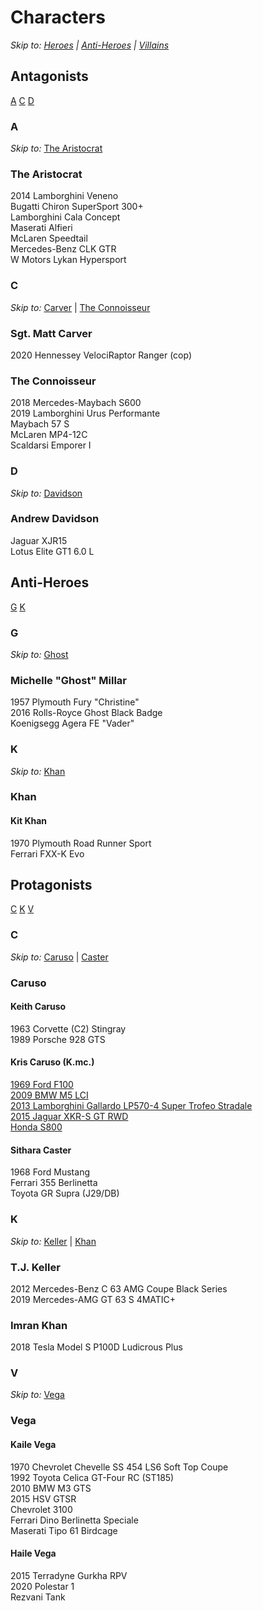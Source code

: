 # Characters
*Skip to: [Heroes](https://github.com/the-wt-ahmadi/Limitless/blob/master/CHARACTERS.md#protagonists) | [Anti-Heroes](https://github.com/the-wt-ahmadi/Limitless/blob/master/CHARACTERS.md#anti-heroes) | [Villains](https://github.com/the-wt-ahmadi/Limitless/blob/master/CHARACTERS.md#antagonists)*
  ## Antagonists
  [A](https://github.com/the-wt-ahmadi/Limitless/blob/master/CHARACTERS.md#a)
  [C](https://github.com/the-wt-ahmadi/Limitless/blob/master/CHARACTERS.md#c)
  [D](https://github.com/the-wt-ahmadi/Limitless/blob/master/CHARACTERS.md#d)
  ### A
  *Skip to:* [The Aristocrat](https://github.com/the-wt-ahmadi/Limitless/blob/master/CHARACTERS.md#the-aristocrat)
   ### The Aristocrat
   2014 Lamborghini Veneno    
   Bugatti Chiron SuperSport 300+    
   Lamborghini Cala Concept    
   Maserati Alfieri    
   McLaren Speedtail    
   Mercedes-Benz CLK GTR    
   W Motors Lykan Hypersport
  ### C
  *Skip to:* [Carver](https://github.com/the-wt-ahmadi/Limitless/blob/master/CHARACTERS.md#sgt-matt-carver) | [The Connoisseur](https://github.com/the-wt-ahmadi/Limitless/blob/master/CHARACTERS.md#the-connoisseur)
   ### Sgt. Matt Carver
   2020 Hennessey VelociRaptor Ranger (cop)
   ### The Connoisseur
   2018 Mercedes-Maybach S600    
   2019 Lamborghini Urus Performante    
   Maybach 57 S    
   McLaren MP4-12C    
   Scaldarsi Emporer I
  ### D
  *Skip to:* [Davidson](https://github.com/the-wt-ahmadi/Limitless/blob/master/CHARACTERS.md#andrew-davidson)
  ### Andrew Davidson
   Jaguar XJR15     
   Lotus Elite GT1 6.0 L
  ## Anti-Heroes
  [G](https://github.com/the-wt-ahmadi/Limitless/blob/master/CHARACTERS.md#g)
  [K](https://github.com/the-wt-ahmadi/Limitless/blob/master/CHARACTERS.md#k)
   ### G
   *Skip to:* [Ghost](https://github.com/the-wt-ahmadi/Limitless/blob/master/CHARACTERS.md#michelle-ghost-millar)
   ### Michelle "Ghost" Millar
   1957 Plymouth Fury "Christine"    
   2016 Rolls-Royce Ghost Black Badge    
   Koenigsegg Agera FE "Vader"
   ### K
   *Skip to:* [Khan](https://github.com/the-wt-ahmadi/Limitless/blob/master/CHARACTERS.md#khan)
   ### Khan
   #### Kit Khan
   1970 Plymouth Road Runner Sport    
   Ferrari FXX-K Evo
  ## Protagonists
  [C](https://github.com/the-wt-ahmadi/Limitless/blob/master/CHARACTERS.md#c-1)
  [K](https://github.com/the-wt-ahmadi/Limitless/blob/master/CHARACTERS.md#k-1)
  [V](https://github.com/the-wt-ahmadi/Limitless/blob/master/CHARACTERS.md#v)
  ### C
  *Skip to:* [Caruso](https://github.com/the-wt-ahmadi/Limitless/blob/master/CHARACTERS.md#caruso) | [Caster](https://github.com/the-wt-ahmadi/Limitless/blob/master/CHARACTERS.md#sithara-caster)
   ### Caruso
   #### Keith Caruso
   1963 Corvette (C2) Stingray    
   1989 Porsche 928 GTS
   #### Kris Caruso (K.mc.)
   [1969 Ford F100](https://github.com/the-wt-ahmadi/Limitless/blob/master/CARSTATS.md#1969-ford-f-100-kmc)    
   [2009 BMW M5 LCI](https://github.com/the-wt-ahmadi/Limitless/blob/master/CARSTATS.md#2009-bmw-m5-lci-kmc)    
   [2013 Lamborghini Gallardo LP570-4 Super Trofeo Stradale](https://github.com/the-wt-ahmadi/Limitless/blob/master/CARSTATS.md#2013-lamborghini-gallardo-lp570-4-super-trofeo-stradale-kmc)    
   [2015 Jaguar XKR-S GT RWD](https://github.com/the-wt-ahmadi/Limitless/blob/master/CARSTATS.md#2015-jaguar-xkr-s-gt-rwd-kmc)    
   [Honda S800](https://github.com/the-wt-ahmadi/Limitless/blob/master/CARSTATS.md#honda-s800-kmc)
   #### Sithara Caster
   1968 Ford Mustang    
   Ferrari 355 Berlinetta    
   Toyota GR Supra (J29/DB)
  ### K
  *Skip to:* [Keller](https://github.com/the-wt-ahmadi/Limitless/blob/master/CHARACTERS.md#tj-keller) | [Khan](https://github.com/the-wt-ahmadi/Limitless/blob/master/CHARACTERS.md#imran-khan)
   ### T.J. Keller
   2012 Mercedes-Benz C 63 AMG Coupe Black Series    
   2019 Mercedes-AMG GT 63 S 4MATIC+
   ### Imran Khan
   2018 Tesla Model S P100D Ludicrous Plus
  ### V
  *Skip to:* [Vega](https://github.com/the-wt-ahmadi/Limitless/blob/master/CHARACTERS.md#vega)
   ### Vega
   #### Kaile Vega
   1970 Chevrolet Chevelle SS 454 LS6 Soft Top Coupe    
   1992 Toyota Celica GT-Four RC (ST185)    
   2010 BMW M3 GTS    
   2015 HSV GTSR    
   Chevrolet 3100    
   Ferrari Dino Berlinetta Speciale    
   Maserati Tipo 61 Birdcage
   #### Haile Vega     
   2015 Terradyne Gurkha RPV    
   2020 Polestar 1     
   Rezvani Tank
